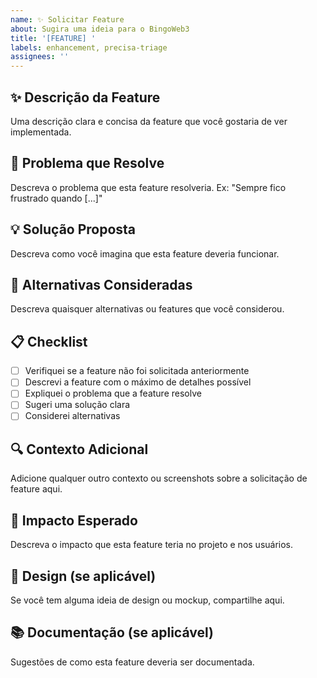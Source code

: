 ```yaml
---
name: ✨ Solicitar Feature
about: Sugira uma ideia para o BingoWeb3
title: '[FEATURE] '
labels: enhancement, precisa-triage
assignees: ''
---
```


## ✨ Descrição da Feature

Uma descrição clara e concisa da feature que você gostaria de ver implementada.

## 🎯 Problema que Resolve

Descreva o problema que esta feature resolveria. Ex: "Sempre fico frustrado quando [...]"

## 💡 Solução Proposta

Descreva como você imagina que esta feature deveria funcionar.

## 🔄 Alternativas Consideradas

Descreva quaisquer alternativas ou features que você considerou.

## 📋 Checklist

- [ ] Verifiquei se a feature não foi solicitada anteriormente
- [ ] Descrevi a feature com o máximo de detalhes possível
- [ ] Expliquei o problema que a feature resolve
- [ ] Sugeri uma solução clara
- [ ] Considerei alternativas

## 🔍 Contexto Adicional

Adicione qualquer outro contexto ou screenshots sobre a solicitação de feature aqui.

## 💭 Impacto Esperado

Descreva o impacto que esta feature teria no projeto e nos usuários.

## 🎨 Design (se aplicável)

Se você tem alguma ideia de design ou mockup, compartilhe aqui.

## 📚 Documentação (se aplicável)

Sugestões de como esta feature deveria ser documentada.
